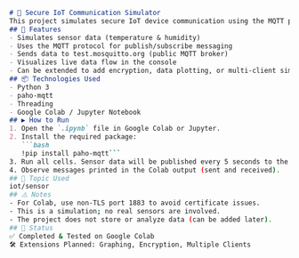```markdown
# 🚀 Secure IoT Communication Simulator
This project simulates secure IoT device communication using the MQTT protocol over a public broker. It mimics real-time temperature and humidity sensor data sent from a virtual IoT device to an MQTT server. The project is designed to help understand IoT messaging patterns and how publish-subscribe architectures work.
## 🔧 Features
- Simulates sensor data (temperature & humidity)
- Uses the MQTT protocol for publish/subscribe messaging
- Sends data to test.mosquitto.org (public MQTT broker)
- Visualizes live data flow in the console
- Can be extended to add encryption, data plotting, or multi-client simulation
## 📦 Technologies Used
- Python 3
- paho-mqtt
- Threading
- Google Colab / Jupyter Notebook
## ▶️ How to Run
1. Open the `.ipynb` file in Google Colab or Jupyter.
2. Install the required package:
   ```bash
   !pip install paho-mqtt```
3. Run all cells. Sensor data will be published every 5 seconds to the broker.
4. Observe messages printed in the Colab output (sent and received).
## 📁 Topic Used
iot/sensor
## ⚠️ Notes
- For Colab, use non-TLS port 1883 to avoid certificate issues.
- This is a simulation; no real sensors are involved.
- The project does not store or analyze data (can be added later).
## 📌 Status
✅ Completed & Tested on Google Colab  
🛠️ Extensions Planned: Graphing, Encryption, Multiple Clients
```
